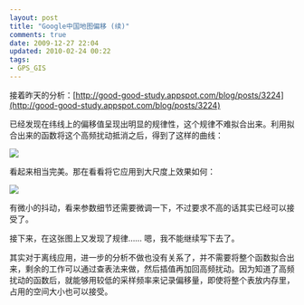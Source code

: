 ```yaml
---
layout: post
title: "Google中国地图偏移 (续)"
comments: true
date: 2009-12-27 22:04
updated: 2010-02-24 00:22
tags:
- GPS_GIS
---
```

接着昨天的分析：[http://good-good-study.appspot.com/blog/posts/3224](http://good-good-study.appspot.com/blog/posts/3224)

已经发现在纬线上的偏移值呈现出明显的规律性，这个规律不难拟合出来。利用拟合出来的函数将这个高频扰动抵消之后，得到了这样的曲线：

![](http://farm5.static.flickr.com/4009/4382498800_1bc9e586dd_o.jpg)

看起来相当完美。那在看看将它应用到大尺度上效果如何：

![](http://farm3.static.flickr.com/2795/4381740587_73cd1113fd_o.jpg)

有微小的抖动，看来参数细节还需要微调一下，不过要求不高的话其实已经可以接受了。

接下来，在这张图上又发现了规律…… 嗯，我不能继续写下去了。

其实对于离线应用，进一步的分析不做也没有关系了，并不需要将整个函数拟合出来，剩余的工作可以通过查表法来做，然后插值再加回高频扰动。因为知道了高频扰动的函数后，就能够用较低的采样频率来记录偏移量，即使将整个表放内存里，占用的空间大小也可以接受。
